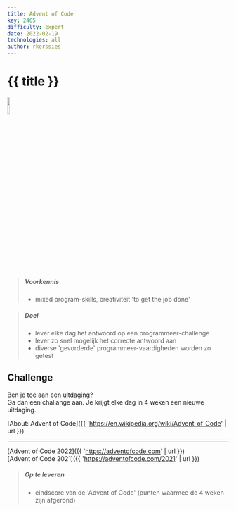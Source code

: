 ```yaml
---
title: Advent of Code
key: 2405
difficulty: expert
date: 2022-02-19
technologies: all
author: rkerssies
---
```


# {{ title }}
<img src="{{ '/_assets/themas/challenge.png' | url }}" style="width:10%;">

> ##### Voorkennis
> * mixed program-skills, creativiteit 'to get the job done'

> ##### Doel
> * lever elke dag het antwoord op een programmeer-challenge 
> * lever zo snel mogelijk het correcte antwoord aan
> * diverse 'gevorderde' programmeer-vaardigheden worden zo getest 

## Challenge
Ben je toe aan een uitdaging?<br>
Ga dan een challange aan. Je krijgt elke dag in 4 weken een nieuwe uitdaging. 


[About: Advent of Code]({{ 'https://en.wikipedia.org/wiki/Advent_of_Code' | url }})<hr>
[Advent of Code 2022]({{ 'https://adventofcode.com' | url }})<br>
[Advent of Code 2021]({{ 'https://adventofcode.com/2021' | url }})<br>

> ##### Op te leveren
> * eindscore van de 'Advent of Code' (punten waarmee de 4 weken zijn afgerond)
